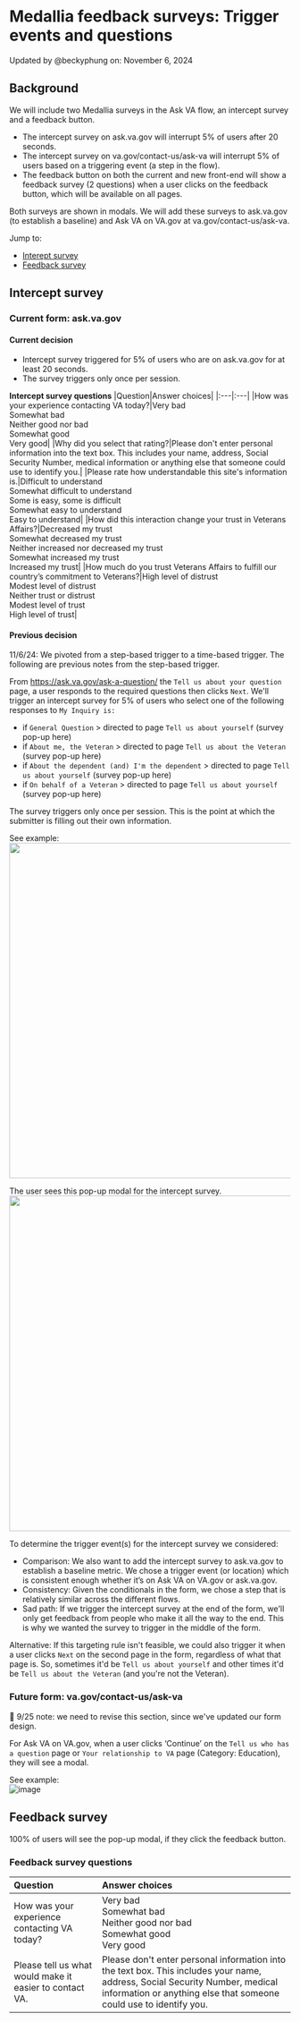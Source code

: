 # Medallia feedback surveys: Trigger events and questions
Updated by @beckyphung on: November 6, 2024

## Background
We will include two Medallia surveys in the Ask VA flow, an intercept survey and a feedback button. 

- The intercept survey on ask.va.gov will interrupt 5% of users after 20 seconds.
- The intercept survey on va.gov/contact-us/ask-va will interrupt 5% of users based on a triggering event (a step in the flow). 
- The feedback button on both the current and new front-end will show a feedback survey (2 questions) when a user clicks on the feedback button, which will be available on all pages.

Both surveys are shown in modals. We will add these surveys to ask.va.gov (to establish a baseline) and Ask VA on VA.gov at va.gov/contact-us/ask-va.

Jump to: 
- [Interept survey](#intercept-survey)
- [Feedback survey](#feedback-survey)

## Intercept survey

### Current form: ask.va.gov
#### Current decision
- Intercept survey triggered for 5% of users who are on ask.va.gov for at least 20 seconds.
- The survey triggers only once per session.

**Intercept survey questions**
|Question|Answer choices|
|:---|:---|
|How was your experience contacting VA today?|Very bad<br>Somewhat bad<br>Neither good nor bad<br>Somewhat good<br>Very good|
|Why did you select that rating?|Please don't enter personal information into the text box. This includes your name, address, Social Security Number, medical information or anything else that someone could use to identify you.|
|Please rate how understandable this site's information is.|Difficult to understand<br>Somewhat difficult to understand<br>Some is easy, some is difficult<br>Somewhat easy to understand<br>Easy to understand|
|How did this interaction change your trust in Veterans Affairs?|Decreased my trust<br>Somewhat decreased my trust<br>Neither increased nor decreased my trust<br>Somewhat increased my trust<br>Increased my trust|
|How much do you trust Veterans Affairs to fulfill our country’s commitment to Veterans?|High level of distrust<br>Modest level of distrust<br>Neither trust or distrust<br>Modest level of trust<br>High level of trust|

#### Previous decision
11/6/24: We pivoted from a step-based trigger to a time-based trigger. The following are previous notes from the step-based trigger.

From https://ask.va.gov/ask-a-question/ the `Tell us about your question` page, a user responds to the required questions then clicks `Next`. We'll trigger an intercept survey for 5% of users who select one of the following responses to `My Inquiry is:` 
-	if `General Question` > directed to page `Tell us about yourself` (survey pop-up here)
-	if `About me, the Veteran` > directed to page `Tell us about the Veteran` (survey pop-up here)
-	if `About the dependent (and) I'm the dependent` > directed to page `Tell us about yourself` (survey pop-up here)
-	if `On behalf of a Veteran` > directed to page `Tell us about yourself` (survey pop-up here)

The survey triggers only once per session. This is the point at which the submitter is filling out their own information.

See example:
<br>
<img src="https://github.com/department-of-veterans-affairs/va.gov-team/assets/135838070/16775362-4c2c-4d0e-82ab-a42234392ba3" width="600">
<br>

The user sees this pop-up modal for the intercept survey.
<br>
<img src="https://github.com/user-attachments/assets/72368e5f-939c-4a23-a3de-ac006e8dd8af" width="600">
<br>

To determine the trigger event(s) for the intercept survey we considered:
- Comparison: We also want to add the intercept survey to ask.va.gov to establish a baseline metric. We chose a trigger event (or location) which is consistent enough whether it’s on Ask VA on VA.gov or ask.va.gov.
- Consistency: Given the conditionals in the form, we chose a step that is relatively similar across the different flows.
- Sad path: If we trigger the intercept survey at the end of the form, we'll only get feedback from people who make it all the way to the end. This is why we wanted the survey to trigger in the middle of the form.

Alternative: If this targeting rule isn't feasible, we could also trigger it when a user clicks `Next` on the second page in the form, regardless of what that page is. So, sometimes it'd be `Tell us about yourself` and other times it'd be `Tell us about the Veteran` (and you're not the Veteran).


### Future form: va.gov/contact-us/ask-va
🚧 9/25 note: we need to revise this section, since we've updated our form design.

For Ask VA on VA.gov, when a user clicks ‘Continue’ on the `Tell us who has a question` page or `Your relationship to VA` page (Category: Education), they will see a modal.

See example:
<br>
![image](https://github.com/department-of-veterans-affairs/va.gov-team/assets/135838070/ea484acb-e48a-4343-af4a-7f27071c2360)


## Feedback survey
100% of users will see the pop-up modal, if they click the feedback button.

### Feedback survey questions
|Question|Answer choices|
|:---|:---|
|How was your experience contacting VA today?|Very bad<br>Somewhat bad<br>Neither good nor bad<br>Somewhat good<br>Very good|
|Please tell us what would make it easier to contact VA.|	Please don't enter personal information into the text box. This includes your name, address, Social Security Number, medical information or anything else that someone could use to identify you.|
